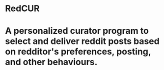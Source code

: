 # RedCUR
# A personalized curator program to select and deliver reddit posts based on redditor's preferences, posting, and other behaviours.
